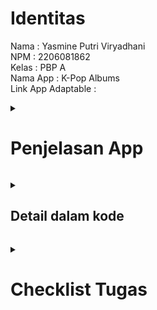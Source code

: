 # Identitas
Nama                : Yasmine Putri Viryadhani<br>
NPM                 : 2206081862<br>
Kelas               : PBP A<br>
Nama App            : K-Pop Albums<br>
Link App Adaptable  :

<p>
<details>
<summary><h1>Penjelasan App</h1></summary>

<p>
<details>
<summary><h2>Latar Belakang</h2></summary>

- Tema besar aplikasi untuk tugas PBP adalah aplikasi pengelolaan (inventori). 
- Tema yang saya pilih adalah <b>inventori album K-Pop</b> 
- Banyaknya jumlah grup yang debut dan album yang dirilis sehingga memungkinkan untuk dilakukan pengorganisasian album berdasarkan artis yang merilis album tersebut


</details>
</p>

<p>
<details>
<summary><h2>Context / Contoh Sampel</h2></summary>

Grup yang saya gunakan sebagai contoh untuk membangun proyek ini adalah <b>NCT</b> dan <b>Stray Kids</b>

</details>
</p>

</details>
</p>

<p>
<details>
<summary><h2>Detail dalam kode</h2></summary>

<p>
<details>
<summary><h3>Implementasi <code>models.py</code></h3></summary>

asdfghjkl

</details>
</p>

<p>
<details id = "views-py">
<summary><h3>Implementasi <code>views.py</code></h3></summary>

asdfghjkl

</details>
</p>

</details>
</p>

</details>
</p>


<p>
<details>
<summary><h1>Checklist Tugas</h1></summary>

<!-- Markdown content here -->
<p>
<details>
<summary><h2>Membuat sebuah proyek Django baru<h2></summary>

<!-- Markdown content here -->
### Inisiasi Direktori Lokal
- Sebelum membuat proyek Django, dibuatlah sebuah direktori kosong baru di lokal. Saya menamainya sebagai <code>kpop_albums</code>
- Setelah membuat direktori, kita harus menginisiasi repositori Git kosong di direktori tersebut dengan perintah <code>git_init</code>
- Lalu, kita harus mengkonfigurasi username dan email GitHub ke repositori Git tersebut di Terminal (MacOS) dengan cara:
    ```
    git config user.name "<NAME>"
    git config user.email "<EMAIL>"
    ```
- Kita juga bisa mengkonfigurasi secara global dengan cara:<br>
    ```
    git config --global user.name "<NAME>"
    git config --global user.email
    ```
- Verifikasi git lokal dengan menginput kode <code>git config --list --local</code>

### Membuat repository baru di GitHub


### Instalasi + Inisiasi Django pada repository
- Menambahkan virtual environment ke dalam directory <code>kpop_albums</code> dengan menjalankan kode <code>python3 -m venv env</code> (di MacOS)
- Menjalankan virtual environment dengan cara <code>source env/bin/activate</code> (MacOS)
- Menyiapkan Dependencies dengan membuat berkas <code>requirements.txt</code> di directory yang sama, lalu menambahkan kode di bawah ke dalam berkas <code>.txt</code> tersebut:<br>
    ```
    django
    gunicorn
    whitenoise
    psycopg2-binary
    requests
    urllib3                   
    ```
- Install dependencies dengan menjalankan <code>pip install -r requirements.txt</code>
- Buat proyek Django dengan nama <code>kpop_albums</code> dengan menjalankan perintah <code>django-admin startproject kpop_albums .</code>
- Tambahkan <code>*</code> pada <code>ALLOWED_HOSTS</code> di <code>settings.py</code><br>
    ```
    ...
    ALLOWED_HOSTS = ["*"]
    ...
    ```
- Setelah memastikan file <code>manage.py</code> ada di directory, jalankan instruksi <code>./manage.py runserver</code> (MacOS). Saat menjalankan domain http://localhost:8000 muncul animasi roket

### Push ke repository GitHub
- Buat file <code>.gitignore</code> (masih di directory <code>kpop_albums</code> yng luar), lalu isi dengan kode berikut <br>
    ```
    # Django
    *.log
    *.pot
    *.pyc
    __pycache__
    db.sqlite3
    media

    # Backup files
    *.bak 

    # If you are using PyCharm
    # User-specific stuff
    .idea/**/workspace.xml
    .idea/**/tasks.xml
    .idea/**/usage.statistics.xml
    .idea/**/dictionaries
    .idea/**/shelf

    # AWS User-specific
    .idea/**/aws.xml

    # Generated files
    .idea/**/contentModel.xml

    # Sensitive or high-churn files
    .idea/**/dataSources/
    .idea/**/dataSources.ids
    .idea/**/dataSources.local.xml
    .idea/**/sqlDataSources.xml
    .idea/**/dynamic.xml
    .idea/**/uiDesigner.xml
    .idea/**/dbnavigator.xml

    # Gradle
    .idea/**/gradle.xml
    .idea/**/libraries

    # File-based project format
    *.iws

    # IntelliJ
    out/

    # JIRA plugin
    atlassian-ide-plugin.xml

    # Python
    *.py[cod] 
    *$py.class 

    # Distribution / packaging 
    .Python build/ 
    develop-eggs/ 
    dist/ 
    downloads/ 
    eggs/ 
    .eggs/ 
    lib/ 
    lib64/ 
    parts/ 
    sdist/ 
    var/ 
    wheels/ 
    *.egg-info/ 
    .installed.cfg 
    *.egg 
    *.manifest 
    *.spec 

    # Installer logs 
    pip-log.txt 
    pip-delete-this-directory.txt 

    # Unit test / coverage reports 
    htmlcov/ 
    .tox/ 
    .coverage 
    .coverage.* 
    .cache 
    .pytest_cache/ 
    nosetests.xml 
    coverage.xml 
    *.cover 
    .hypothesis/ 

    # Jupyter Notebook 
    .ipynb_checkpoints 

    # pyenv 
    .python-version 

    # celery 
    celerybeat-schedule.* 

    # SageMath parsed files 
    *.sage.py 

    # Environments 
    .env 
    .venv 
    env/ 
    venv/ 
    ENV/ 
    env.bak/ 
    venv.bak/ 

    # mkdocs documentation 
    /site 

    # mypy 
    .mypy_cache/ 

    # Sublime Text
    *.tmlanguage.cache 
    *.tmPreferences.cache 
    *.stTheme.cache 
    *.sublime-workspace 
    *.sublime-project 

    # sftp configuration file 
    sftp-config.json 

    # Package control specific files Package 
    Control.last-run 
    Control.ca-list 
    Control.ca-bundle 
    Control.system-ca-bundle 
    GitHub.sublime-settings 

    # Visual Studio Code
    .vscode/* 
    !.vscode/settings.json 
    !.vscode/tasks.json 
    !.vscode/launch.json 
    !.vscode/extensions.json 
    .history
    ```
- Lakukan add, commit, dan push dari directory <code>kpop_albums</code> ke branch <code>main</code> di repository GitHub <code>kpop_albums</code> (ini akan mem-push README.md, proyek Django, dan .gitignore ke repository)<br>
    ```
    git add .
    git commit -m "Push README + .gitignore + proyek"
    git branch -M main
    git remote add origin "https://github.com/sdikyarts/kpop-albums.git"
    git push -u origin main
    ```
- Pastikan struktur direktori lokal dan repository GitHub sudah benar

</details>
</p>

<p>
<details>
<summary><h2>Membuat aplikasi <code>main</code> dalam proyek tersebut<h2></summary>

<!-- Markdown content here -->
### Konfigurasi model dan implementasi model dasar
- Aktifkan virtual environment terlebih dahulu
- Buat aplikasi <code>main</code> di directory <code>kpop_albums</code> (yang luar/utama) dengan cara
    ```
    python3 manage.py startapp main
    ```
- Mendaftarkan aplikasi <code>main</code> ke dalam proyek
    - Buka berkas <code>settings.py</code>
    - Tambahkan <code>'main'</code> di variabel <code>INSTALLED_APPS</code><br>
    ```
    INSTALLED_APPS = [
        ...,
        'main',
        ...
    ]
    ```
### Membuat dan mengisi berkas <code>main.html</code>
- Buat direktori baru <code>templates</code> di dalam direktori <code>main</code>
- Di dalam direktori baru <code>templates</code>, buat berkas HTML baru berjudul <code>main.html</code>, lalu isi sesuai selera :D


</details>
</p>

<p>
<details>
<summary><h2>Membuat sebuah <i>routing</i> pada proyek agar dapat menjalankan aplikasi <code>main</code><h2></summary>

<!-- Markdown content here -->
### Konfigurasi <i>routing</i> app main
- Buat berkas <code>urls.py</code> di directory aplikasi
- Isi berkas <code>urls.py</code> nya
- Karena saya membuat total 4 halaman, maka ada 4 path yang saya buat

### Konfigurasi <i>routing</i> proyek kpop-albums
- Buat berkas <code>urls.py</code> di directory proyek (terluar)
- impor fungsi <code>include</code> dari <code>django.urls</code>
    ```
    ...
    from django.urls import path, include
    ...
    ```
- Tambahkan URL berikut untuk mengarahkan tampilan main di dalam variabel <c>urlpatterns</c>
    ```
    urlpatterns = [
        ...
        path('main/', include('main.urls')),
        ...
    ]
    ```
- Jalankan projek Django dengan perintah <code>python3 manage.py runserver</c> (MacOS)
- Buka http://localhost:8000/main/ untuk test

</details>
</p>

<p>
<details>
<summary><h2>Membuat model pada aplikasi <code>main</code> dengan nama <code>Item</code><h2></summary>

<!-- Markdown content here -->
### Wajib mengandung atribut-atribut berikut:
- <code>name</code> sebagai nama *item* dengan tipe <code>CharField</code>
- <code>amount</code> sebagai jumlah *item* dengan tipe <code>IntegerField</code>
- <code>description</code> sebagai deskripsi *item* dengan tipe <code>TextField</code>

### Mengubah berkas <code>models.py</code> pada aplikasi <code>main</code>, lalu membuat dan mengaplikasikan migrasi model
- Buka berkas <code>models.py</code> di dalam direktori aplikasi <code>main</code>, kemudian isi dengan kode berikut:
- Jalankan perintah berikut untuk membuat berkas migrasi yang berisi perubahan model yang belum diaplikasikan ke dalam basis data
    ```
    python3 manage.py makemigrations
    ```
- Jalankan perintah berikut untuk menerapkan migrasi ke dalam basis data lokal
    ```
    python3 manage.py migrate
    ```
- <code>makemigrations</code> dan <code>migrate</code> dilakukan setiap kali kita memodifikasi <code>models.py</code>

</details>
</p>


<p>
<details>
<summary><h2>Membuat sebuah fungsi pada <code>views.py</code> untuk dikemballikan ke dalam sebuah template HTML yang menampilkan nama<h2></summary>

<!-- Markdown content here -->
### Mengintegrasikan komponen MVT
- Buka berkas <code>views.py</code>
- Tambahkan baris impor di bagian paling atas
    ```
    from django.shortcuts import render
    ```
- Penjelasan lengkap [di bagian ini](#views-py)


</details>
</p>

<p>
<details>
<summary><h2>Membuat sebuah <i>routing</i> fungsi pada <code>views.py</code> untuk dikemballikan ke dalam sebuah template HTML yang menampilkan nama<h2></summary>

<!-- Markdown content here -->

</details>
</p>

<p>
<details>
<summary><h2>Melakukan <i>deployment</i> ke Adaptable terhadap aplikasi yang sudah dibuat<h2></summary>

<!-- Markdown content here -->
- Login ke [Adaptable.io](https://adaptable.io/)
- Tekan tombol <code>New App</code> lalu pilih <code>Connect an Existing Repository</code>
- Hubungkan [Adaptable.io](https://adaptable.io/) dengan GitHub dan pilih <code>All Repositories</code> pada proses instalasi
- Pilih proyek <code>kpop_albums</code> sebagai basis aplikasi yang akan di-deploy
- Pilih branch <code>main</code>
- Pilih <code>Python App Template</code> sebagai template deployment
- Pilih <code>PostgreSQL</code> sebagai tipe database yang digunakan
- Sesuaikan versi Python dengan spek aplikasi (saya memakai versi 3.10). Trik: gunakan command <code>python3 --version</code> (MacOS)
- Pada bagian <code>Start Command</code>, masukkan perintah <code>python3 manage.py migrate && gunicorn shopping_list.wsgi</code> (MacOS)
- Masukkan nama aplikasi <code>kpop-albums</code> sebagai nama domain situs web aplikasi
- Centang bagian <code>HTTP Listener on PORT</code> dan klik <code>Deploy App</code> untuk mendeploy app

</details>
</p>

</details>
</p>

